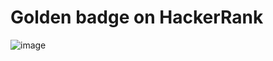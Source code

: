# Golden badge on HackerRank
![image](https://user-images.githubusercontent.com/59405528/112939618-6babe680-9149-11eb-9525-7704ef089e47.png)
